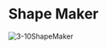 # Shape Maker
![3-10ShapeMaker](https://user-images.githubusercontent.com/45032222/212463613-b2be0904-011e-4436-868d-6e9fea5a7d3b.png)
